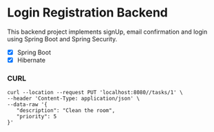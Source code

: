 # Login Registration Backend

This backend project implements signUp, email confirmation and login using Spring Boot and Spring Security.

- [x] Spring Boot
- [x] Hibernate

### CURL
```
curl --location --request PUT 'localhost:8080//tasks/1' \
--header 'Content-Type: application/json' \
--data-raw '{
   "description": "Clean the room",
   "priority": 5
}'
```